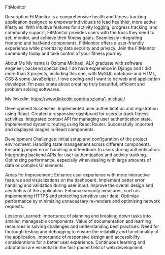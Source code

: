 FitMonitor

Description
FitMonitor is a comprehensive health and fitness tracking application designed to empower individuals to lead healthier, more active lifestyles. With intuitive features for activity logging, progress tracking, and community support, FitMonitor provides users with the tools they need to set, monitor, and achieve their fitness goals. Seamlessly integrating frontend and backend components, FitMonitor offers a user-friendly experience while prioritizing data security and privacy. Join the FitMonitor community today and take control of your fitness journey.

About Me
My name is Ozioma Michael, ALX graduate with software engineer, backend specialized. I do have experience in Django and I did more than 3 projects, including this one, with MySQL database and HTML, CSS & some JavaScript.r. I love coding and I want to be web and application developer. I’m passionate about creating truly beautiful, efficient and problem solving softwares.

My linkedin: https://www.linkedin.com/in/ozioma1-michael/

Development Successes:
Implemented user authentication and registration using React.
Created a responsive dashboard for users to track fitness activities.
Integrated context API for managing user authentication state.
Implemented dynamic routing using React Router.
Successfully imported and displayed images in React components.

Development Challenges:
Initial setup and configuration of the project environment.
Handling state management across different components.
Ensuring proper error handling and feedback to users during authentication.
Integrating backend APIs for user authentication and activity tracking.
Optimizing performance, especially when dealing with large amounts of data or complex UI elements.

Areas for Improvement:
Enhance user experience with more interactive features and visualizations on the dashboard.
Implement better error handling and validation during user input.
Improve the overall design and aesthetics of the application.
Enhance security measures, such as implementing HTTPS and protecting sensitive user data.
Optimize performance by minimizing unnecessary re-renders and optimizing network requests.

Lessons Learned:
Importance of planning and breaking down tasks into smaller, manageable components.
Value of documentation and learning resources in solving challenges and understanding best practices.
Need for thorough testing and debugging to ensure the reliability and functionality of the application.
Importance of responsive design and accessibility considerations for a better user experience.
Continuous learning and adaptation are essential in the fast-paced field of web development.






